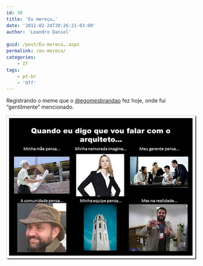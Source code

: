 ```yaml
---
id: 30
title: 'Eu mereço…'
date: '2012-02-24T20:26:21-03:00'
author: 'Leandro Daniel'

guid: /post/Eu-mereco….aspx
permalink: /eu-mereco/
categories:
    - IT
tags:
    - pt-br
    - 'Off'
---
```


Registrando o meme que o [@egomesbrandao](http://twitter.com/egomesbrandao) fez hoje, onde fui “gentilmente” mencionado.

[![Quando eu digo que vou falar com o arquiteto](/assets/pics/Quando%20eu%20digo%20que%20vou%20falar%20com%20o%20arquiteto_thumb_1.jpg "Quando eu digo que vou falar com o arquiteto")](/assets/pics/Quando%20eu%20digo%20que%20vou%20falar%20com%20o%20arquiteto_1.jpg)

